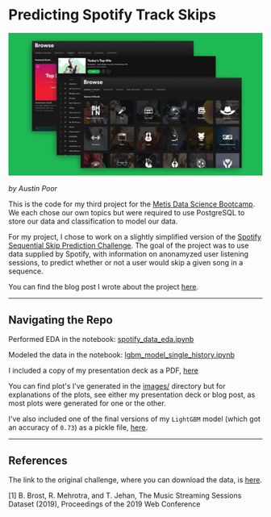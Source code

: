 # Predicting Spotify Track Skips

![cover image](images/coverimage.png)

_by Austin Poor_

This is the code for my third project for the [Metis Data Science Bootcamp](https://www.thisismetis.com/data-science-bootcamps). We each chose our own topics but were required to use PostgreSQL to store our data and classification to model our data.

For my project, I chose to work on a slightly simplified version of the [Spotify Sequential Skip Prediction Challenge](https://www.aicrowd.com/challenges/spotify-sequential-skip-prediction-challenge). The goal of the project was to use data supplied by Spotify, with information on anonamyzed user listening sessions, to predict whether or not a user would skip a given song in a sequence.

You can find the blog post I wrote about the project [here](https://towardsdatascience.com/predicting-spotify-track-skips-49cf4a48b2a5).

***

## Navigating the Repo

Performed EDA in the notebook: [spotify_data_eda.ipynb](spotify_data_eda.ipynb)

Modeled the data in the notebook: [lgbm_model_single_history.ipynb](lgbm_model_single_history.ipynb)

I included a copy of my presentation deck as a PDF, [here](spotifySkipPrediction_presentation.pdf)

You can find plot's I've generated in the [images/](images/) directory but for explanations of the plots, see either my presentation deck or blog post, as most plots were generated for one or the other.

I've also included one of the final versions of my `LightGBM` model (which got an accuracy of `0.73`) as a pickle file, [here](lgbm_model_0.73TestAcc.pkl).

***

## References

The link to the original challenge, where you can download the data, is [here](https://www.aicrowd.com/challenges/spotify-sequential-skip-prediction-challenge).

\[1] B. Brost, R. Mehrotra, and T. Jehan, The Music Streaming Sessions Dataset (2019), Proceedings of the 2019 Web Conference
